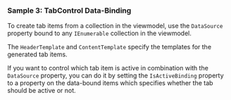 ### Sample 3: TabControl Data-Binding

To create tab items from a collection in the viewmodel, use the `DataSource` property bound to any `IEnumerable` collection in the viewmodel.

The `HeaderTemplate` and `ContentTemplate` specify the templates for the generated tab items.
  
If you want to control which tab item is active in combination with the `DataSource` property, you can do it by setting the `IsActiveBinding` property 
to a property on the data-bound items which specifies whether the tab should be active or not.